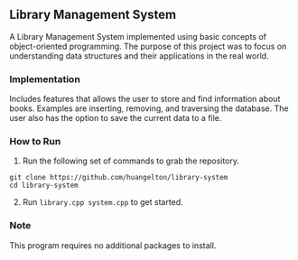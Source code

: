 ## Library Management System
A Library Management System implemented using basic concepts of object-oriented programming. The purpose of this project was to focus on understanding data structures and their applications in the real world.

### Implementation
Includes features that allows the user to store and find information about books. Examples are inserting, removing, and traversing the database. The user also has the option to save the current data to a file.

### How to Run
1. Run the following set of commands to grab the repository.
```
git clone https://github.com/huangelton/library-system
cd library-system
```
2. Run ```library.cpp system.cpp``` to get started.

### Note
This program requires no additional packages to install.
